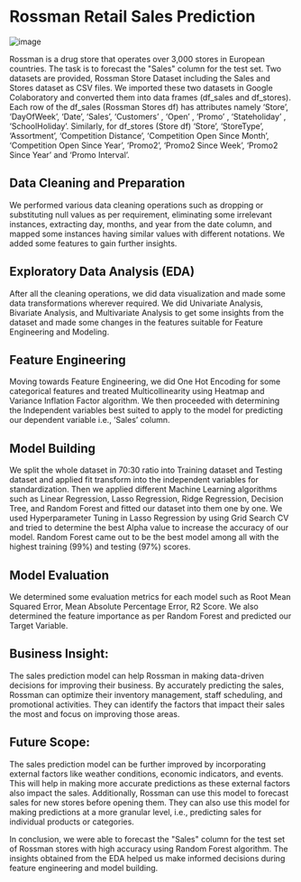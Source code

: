 # Rossman Retail Sales Prediction

![image](https://user-images.githubusercontent.com/95522639/232320631-77e30045-ead9-4254-bbe8-ecae5bd6d177.png)


Rossman is a drug store that operates over 3,000 stores in European countries. The task is to forecast the "Sales" column for the test set. Two datasets are provided, Rossman Store Dataset including the Sales and Stores dataset as CSV files. We imported these two datasets in Google Colaboratory and converted them into data frames (df_sales and df_stores). Each row of the df_sales (Rossman Stores df) has attributes namely ‘Store’, ‘DayOfWeek’, ‘Date’, ‘Sales’, ‘Customers’ , ‘Open’ , ‘Promo’ , ‘Stateholiday’ , ‘SchoolHoliday’. Similarly, for df_stores (Store df) ‘Store’, ‘StoreType’, ‘Assortment’, ‘Competition Distance’, ‘Competition Open Since Month’, ‘Competition Open Since Year’, ‘Promo2’, ‘Promo2 Since Week’, ‘Promo2 Since Year’ and ‘Promo Interval’.

## Data Cleaning and Preparation
We performed various data cleaning operations such as dropping or substituting null values as per requirement, eliminating some irrelevant instances, extracting day, months, and year from the date column, and mapped some instances having similar values with different notations. We added some features to gain further insights.

## Exploratory Data Analysis (EDA)
After all the cleaning operations, we did data visualization and made some data transformations wherever required. We did Univariate Analysis, Bivariate Analysis, and Multivariate Analysis to get some insights from the dataset and made some changes in the features suitable for Feature Engineering and Modeling.

## Feature Engineering
Moving towards Feature Engineering, we did One Hot Encoding for some categorical features and treated Multicollinearity using Heatmap and Variance Inflation Factor algorithm. We then proceeded with determining the Independent variables best suited to apply to the model for predicting our dependent variable i.e., ‘Sales’ column.

## Model Building
We split the whole dataset in 70:30 ratio into Training dataset and Testing dataset and applied fit transform into the independent variables for standardization. Then we applied different Machine Learning algorithms such as Linear Regression, Lasso Regression, Ridge Regression, Decision Tree, and Random Forest and fitted our dataset into them one by one. We used Hyperparameter Tuning in Lasso Regression by using Grid Search CV and tried to determine the best Alpha value to increase the accuracy of our model. Random Forest came out to be the best model among all with the highest training (99%) and testing (97%) scores.

## Model Evaluation
We determined some evaluation metrics for each model such as Root Mean Squared Error, Mean Absolute Percentage Error, R2 Score. We also determined the feature importance as per Random Forest and predicted our Target Variable.

## Business Insight:

The sales prediction model can help Rossman in making data-driven decisions for improving their business. By accurately predicting the sales, Rossman can optimize their inventory management, staff scheduling, and promotional activities. They can identify the factors that impact their sales the most and focus on improving those areas.

## Future Scope:

The sales prediction model can be further improved by incorporating external factors like weather conditions, economic indicators, and events. This will help in making more accurate predictions as these external factors also impact the sales. Additionally, Rossman can use this model to forecast sales for new stores before opening them. They can also use this model for making predictions at a more granular level, i.e., predicting sales for individual products or categories.

In conclusion, we were able to forecast the "Sales" column for the test set of Rossman stores with high accuracy using Random Forest algorithm. The insights obtained from the EDA helped us make informed decisions during feature engineering and model building.
